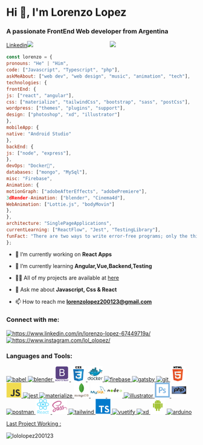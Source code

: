 <h1>Hi 👋, I'm Lorenzo Lopez</h1>
<h3>A passionate FrontEnd Web developer from Argentina</h3>
<img align='right' src="https://media.giphy.com/media/axnFGXT6MzvgY/giphy.gif" width="230">
<a href="https://www.linkedin.com/in/lorenzo-lopez-67449719a/">Linkedin</a><img
    src="https://media.giphy.com/media/PiQejEf31116URju4V/giphy.gif" width="30">

```javascript & Wordpress
const lorenzo = {
pronouns: "He" | "Him",
code: ["Javascript", "Typescript", "php"],
askMeAbout: ["web dev", "web design", "music", "animation", "tech"],
technologies: {
frontEnd: {
js: ["react", "angular"],
css: ["materialize", "tailwindCss", "bootstrap", "sass", "postCss"],
wordpress: ["themes", "plugins", "support"],
design: ["photoshop", "xd", "illustrator"]
},
mobileApp: {
native: "Android Studio"
},
backEnd: {
js: ["node", "express"],
},
devOps: "Docker🐳",
databases: ["mongo", "MySql"],
misc: "Firebase",
Animation: {
motionGraph: ["adobeAfterEffects", "adobePremiere"],
3dRender-Animation: ["blender", "Cinema4d"],
WebAnimation: ["Lottie.js", "bodyMovin"]
},
},
architecture: "SinglePageApplications",
currentLearning: ["ReactFlow", "Jest", "TestingLibrary"],
funFact: "There are two ways to write error-free programs; only the third one works"
};
```
- 🔭 I’m currently working on **React Apps**

- 🌱 I’m currently learning **Angular,Vue,Backend,Testing**

- 👨‍💻 All of my projects are available at [here](here)

- 💬 Ask me about **Javascript, Css & React**

- 📫 How to reach me **lorenzolopez200123@gmail.com**

<h3 align="left">Connect with me:</h3>
<p align="left">
    <a href="https://linkedin.com/in/https://www.linkedin.com/in/lorenzo-lopez-67449719a/" target="blank"><img
            align="center"
            src="https://raw.githubusercontent.com/rahuldkjain/github-profile-readme-generator/neutral-icons/src/images/icons/Social/linked-in-alt.svg"
            alt="https://www.linkedin.com/in/lorenzo-lopez-67449719a/" height="30" width="40" /></a>
    <a href="https://instagram.com/https://www.instagram.com/lol_olopez/" target="blank"><img align="center"
            src="https://raw.githubusercontent.com/rahuldkjain/github-profile-readme-generator/neutral-icons/src/images/icons/Social/instagram.svg"
            alt="https://www.instagram.com/lol_olopez/" height="30" width="40" /></a>
</p>

<h3 align="left">Languages and Tools:</h3>
<p align="left"></a> <a href="https://babeljs.io/" target="_blank"> <img
            src="https://www.vectorlogo.zone/logos/babeljs/babeljs-icon.svg" alt="babel" width="40" height="40" /> </a>
    <a href="https://www.blender.org/" target="_blank"> <img
            src="https://download.blender.org/branding/community/blender_community_badge_white.svg" alt="blender"
            width="40" height="40" /> </a> <a href="https://getbootstrap.com" target="_blank"> <img
            src="https://raw.githubusercontent.com/devicons/devicon/master/icons/bootstrap/bootstrap-plain-wordmark.svg"
            alt="bootstrap" width="40" height="40" /> </a> <a href="https://www.w3schools.com/css/" target="_blank">
        <img src="https://raw.githubusercontent.com/devicons/devicon/master/icons/css3/css3-original-wordmark.svg"
            alt="css3" width="40" height="40" /> </a> <a href="https://www.docker.com/" target="_blank"> <img
            src="https://raw.githubusercontent.com/devicons/devicon/master/icons/docker/docker-original-wordmark.svg"
            alt="docker" width="40" height="40" /> </a> <a href="https://firebase.google.com/" target="_blank"> <img
            src="https://www.vectorlogo.zone/logos/firebase/firebase-icon.svg" alt="firebase" width="40" height="40" />
    </a> <a href="https://www.gatsbyjs.com/" target="_blank"> <img
            src="https://www.vectorlogo.zone/logos/gatsbyjs/gatsbyjs-icon.svg" alt="gatsby" width="40" height="40" />
    </a> <a href="https://git-scm.com/" target="_blank"> <img
            src="https://www.vectorlogo.zone/logos/git-scm/git-scm-icon.svg" alt="git" width="40" height="40" /> </a> <a
        href="https://www.w3.org/html/" target="_blank"> <img
            src="https://raw.githubusercontent.com/devicons/devicon/master/icons/html5/html5-original-wordmark.svg"
            alt="html5" width="40" height="40" /> </a> </a> <a
        href="https://developer.mozilla.org/en-US/docs/Web/JavaScript" target="_blank"> <img
            src="https://raw.githubusercontent.com/devicons/devicon/master/icons/javascript/javascript-original.svg"
            alt="javascript" width="40" height="40" /> </a> <a href="https://jestjs.io" target="_blank"> <img
            src="https://www.vectorlogo.zone/logos/jestjsio/jestjsio-icon.svg" alt="jest" width="40" height="40" /> </a>
    <a href="https://materializecss.com/" target="_blank"> <img
            src="https://raw.githubusercontent.com/prplx/svg-logos/5585531d45d294869c4eaab4d7cf2e9c167710a9/svg/materialize.svg"
            alt="materialize" width="40" height="40" /> </a> <a href="https://www.mongodb.com/" target="_blank"> <img
            src="https://raw.githubusercontent.com/devicons/devicon/master/icons/mongodb/mongodb-original-wordmark.svg"
            alt="mongodb" width="40" height="40" /> </a> <a href="https://www.mysql.com/" target="_blank"> <img
            src="https://raw.githubusercontent.com/devicons/devicon/master/icons/mysql/mysql-original-wordmark.svg"
            alt="mysql" width="40" height="40" /> </a> <a href="https://nodejs.org" target="_blank"> <img
            src="https://raw.githubusercontent.com/devicons/devicon/master/icons/nodejs/nodejs-original-wordmark.svg"
            alt="nodejs" width="40" height="40" /> </a> <a href="https://www.adobe.com/in/products/illustrator.html"
        target="_blank"> <img src="https://www.vectorlogo.zone/logos/adobe_illustrator/adobe_illustrator-icon.svg"
            alt="illustrator" width="40" height="40" /> <a href="https://www.photoshop.com/en" target="_blank"> <img
                src="https://raw.githubusercontent.com/devicons/devicon/master/icons/photoshop/photoshop-line.svg"
                alt="photoshop" width="40" height="40" /> </a> <a href="https://www.php.net" target="_blank"> <img
                src="https://raw.githubusercontent.com/devicons/devicon/master/icons/php/php-original.svg" alt="php"
                width="40" height="40" /> </a> <a href="https://postman.com" target="_blank"> <img
                src="https://www.vectorlogo.zone/logos/getpostman/getpostman-icon.svg" alt="postman" width="40"
                height="40" /> </a> <a href="https://reactjs.org/" target="_blank"> <img
                src="https://raw.githubusercontent.com/devicons/devicon/master/icons/react/react-original-wordmark.svg"
                alt="react" width="40" height="40" /> </a> <a href="https://sass-lang.com" target="_blank"> <img
                src="https://raw.githubusercontent.com/devicons/devicon/master/icons/sass/sass-original.svg" alt="sass"
                width="40" height="40" /> </a> <a href="https://tailwindcss.com/" target="_blank"> <img
                src="https://www.vectorlogo.zone/logos/tailwindcss/tailwindcss-icon.svg" alt="tailwind" width="40"
                height="40" /> </a> <a href="https://www.typescriptlang.org/" target="_blank"> <img
                src="https://raw.githubusercontent.com/devicons/devicon/master/icons/typescript/typescript-original.svg"
                alt="typescript" width="40" height="40" /> </a> <a href="https://vuetifyjs.com/en/" target="_blank">
            <img src="https://bestofjs.org/logos/vuetify.svg" alt="vuetify" width="40" height="40" /> </a> <a
            href="https://www.adobe.com/products/xd.html" target="_blank"> <img
                src="https://cdn.worldvectorlogo.com/logos/adobe-xd.svg" alt="xd" width="40" height="40" /> </a> <a
            href="https://developer.android.com" target="_blank"> <img
                src="https://raw.githubusercontent.com/devicons/devicon/master/icons/android/android-original-wordmark.svg"
                alt="android" width="40" height="40" /> </a> <a href="https://www.arduino.cc/" target="_blank"> <img
                src="https://cdn.worldvectorlogo.com/logos/arduino-1.svg" alt="arduino" width="40" height="40" /></p>

Last Project Working : <a href="https://instagram40.p.rapidapi.com/account-info?username=lol_olopez"></a>

<p><img align="center" src="https://github-readme-streak-stats.herokuapp.com/?user=lololopez200123&"
        alt="lololopez200123" /></p>

<!--END_SECTION:-->